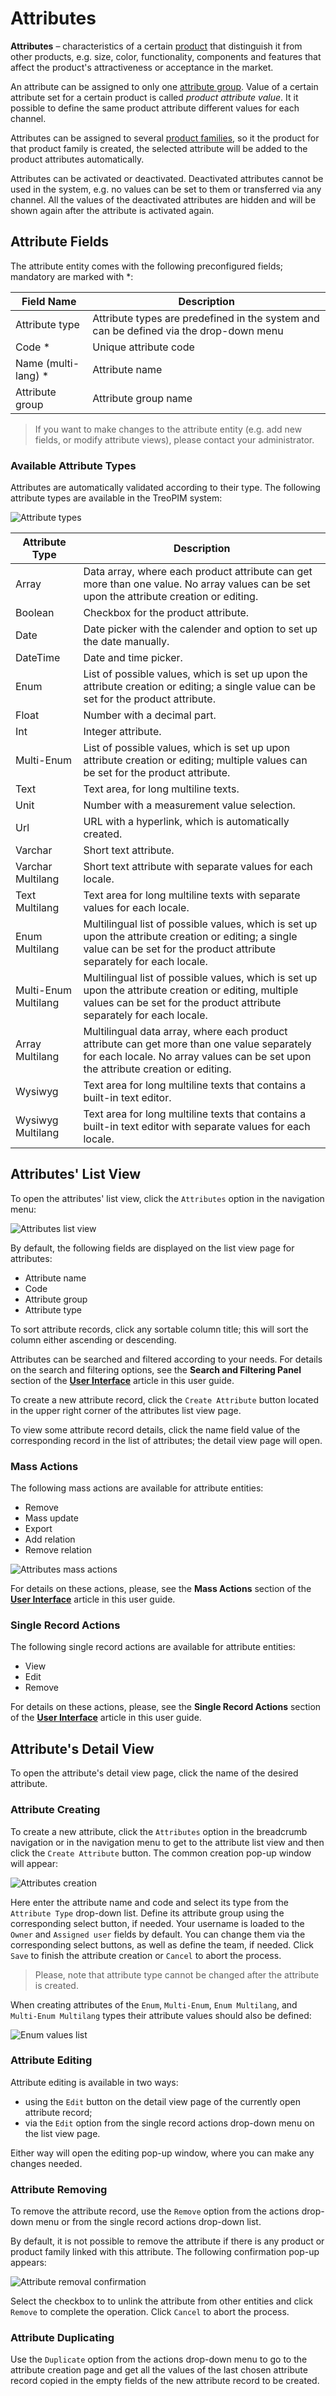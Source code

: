 # Attributes

**Attributes** – characteristics of a certain [product](https://treopim.com/help/products) that distinguish it from other products, e.g. size, color, functionality, components and features that affect the product's attractiveness or acceptance in the market. 

An attribute can be assigned to only one [attribute group](https://treopim.com/help/attribute-groups). Value of a certain attribute set for a certain product is called *product attribute value*. It it possible to define the same product attribute different values for each channel. 

Attributes can be assigned to several [product families](https://treopim.com/help/product-families), so it the product for that product family is created, the selected attribute will be added to the product attributes automatically.

Attributes can be activated or deactivated. Deactivated attributes cannot be used in the system, e.g. no values can be set to them or transferred via any channel. All the values of the deactivated attributes are hidden and will be shown again after the attribute is activated again.

## Attribute Fields

The attribute entity comes with the following preconfigured fields; mandatory are marked with *:

| **Field Name**           | **Description**                   |
|--------------------------|-----------------------------------|
| Attribute type           | Attribute types are predefined in the system and can be defined via the drop-down menu                |
| Code *                   | Unique attribute code              |
| Name (multi-lang) *      | Attribute name                     |
| Attribute group          | Attribute group name               |

> If you want to make changes to the attribute entity (e.g. add new fields, or modify attribute views), please contact your administrator.

### Available Attribute Types

Attributes are automatically validated according to their type. The following attribute types are available in the TreoPIM system:

![Attribute types](../../_assets/attributes/attribute-types-list.jpg)

| **Attribute Type**           | **Description**                   |
|------------------------------|-----------------------------------|
| Array                        | Data array, where each product attribute can get more than one value. No array values can be set upon the attribute creation or editing.|
| Boolean                      | Checkbox for the product attribute.
| Date                         | Date picker with the calender and option to set up the date manually.
| DateTime                     | Date and time picker.
| Enum                         | List of possible values, which is set up upon the attribute creation or editing; a single value can be set for the product attribute.
| Float                        | Number with a decimal part.
| Int                          | Integer attribute. 
| Multi-Enum                   | List of possible values, which is set up upon attribute creation or editing; multiple values can be set for the product attribute.
| Text                         | Text area, for long multiline texts.
| Unit                         | Number with a measurement value selection.
| Url                          | URL with a hyperlink, which is automatically created.
| Varchar                      | Short text attribute.
| Varchar Multilang            | Short text attribute with separate values for each locale.
| Text Multilang               | Text area for long multiline texts with separate values for each locale.
| Enum Multilang               | Multilingual list of possible values, which is set up upon the attribute creation or editing; a single value can be set for the product attribute separately for each locale.
| Multi-Enum Multilang         | Multilingual list of possible values, which is set up upon the attribute creation or editing, multiple values can be set for the product attribute separately for each locale.
| Array Multilang              | Multilingual data array, where each product attribute can get more than one value separately for each locale. No array values can be set upon the attribute creation or editing.
| Wysiwyg                      | Text area for long multiline texts that contains a built-in text editor.
| Wysiwyg Multilang            | Text area for long multiline texts that contains a built-in text editor with separate values for each locale.

## Attributes' List View

To open the attributes' list view, click the `Attributes` option in the navigation menu:

![Attributes list view](../../_assets/attributes/attributes-list-view.jpg)

By default, the following fields are displayed on the list view page for attributes:
- Attribute name
- Code
- Attribute group
- Attribute type

To sort attribute records, click any sortable column title; this will sort the column either ascending or descending. 

Attributes can be searched and filtered according to your needs. For details on the search and filtering options, see the **Search and Filtering Panel** section of the [**User Interface**](https://treopim.com/help/user-interface#search-and-filtering-panel) article in this user guide.

To create a new attribute record, click the `Create Attribute` button located in the upper right corner of the attributes list view page.

To view some attribute record details, click the name field value of the corresponding record in the list of attributes; the detail view page will open.

### Mass Actions

The following mass actions are available for attribute entities:
- Remove
- Mass update
- Export
- Add relation
- Remove relation

![Attributes mass actions](../../_assets/attributes/attributes-mass-actions.jpg)

For details on these actions, please, see the **Mass Actions** section of the [**User Interface**](https://treopim.com/help/user-interface) article in this user guide.

### Single Record Actions

The following single record actions are available for attribute entities:
- View
- Edit
- Remove
  
For details on these actions, please, see the **Single Record Actions** section of the [**User Interface**](https://treopim.com/help/user-interface) article in this user guide.

## Attribute's Detail View

To open the attribute's detail view page, click the name of the desired attribute.

### Attribute Creating 

To create a new attribute, click the `Attributes` option in the breadcrumb navigation or in the navigation menu to get to the attribute list view and then click the `Create Attribute` button. The common creation pop-up window will appear:

![Attributes creation](../../_assets/attributes/attributes-create.jpg)

Here enter the attribute name and code and select its type from the `Attribute Type` drop-down list. Define its attribute group using the corresponding select button, if needed. Your username is loaded to the `Owner` and `Assigned user` fields by default. You can change them via the corresponding select buttons, as well as define the team, if needed. Click `Save` to finish the attribute creation or `Cancel` to abort the process.

> Please, note that attribute type cannot be changed after the attribute is created. 

When creating attributes of the `Enum`, `Multi-Enum`, `Enum Multilang`, and `Multi-Enum Multilang` types their attribute values should also be defined:

![Enum values list](../../_assets/attributes/enum-values-list.jpg)

### Attribute Editing

Attribute editing is available in two ways:
- using the `Edit` button on the detail view page of the currently open attribute record;
- via the `Edit` option from the single record actions drop-down menu on the list view page.

Either way will open the editing pop-up window, where you can make any changes needed. 

### Attribute Removing

To remove the attribute record, use the `Remove` option from the actions drop-down menu or from the single record actions drop-down list.

By default, it is not possible to remove the attribute if there is any product or product family linked with this attribute. The following confirmation pop-up appears:

![Attribute removal confirmation](../../_assets/attributes/remove-attribute.jpg)

Select the checkbox to to unlink the attribute from other entities and click `Remove` to complete the operation. Click `Cancel` to abort the process. 

### Attribute Duplicating

Use the `Duplicate` option from the actions drop-down menu to go to the attribute creation page and get all the values of the last chosen attribute record copied in the empty fields of the new attribute record to be created.


